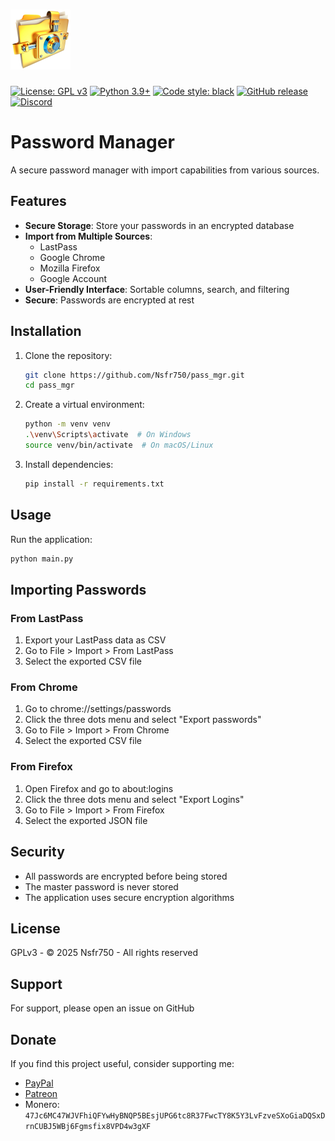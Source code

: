 # ![Logo](assets/logo.png)

[![License: GPL v3](https://img.shields.io/badge/License-GPLv3-blue.svg)](https://www.gnu.org/licenses/gpl-3.0)
[![Python 3.9+](https://img.shields.io/badge/python-3.9+-blue.svg)](https://www.python.org/downloads/)
[![Code style: black](https://img.shields.io/badge/code%20style-black-000000.svg)](https://github.com/psf/black)
[![GitHub release](https://img.shields.io/github/v/release/Nsfr750/pass_mgr)](https://github.com/Nsfr750/pass_mgr/releases)
[![Discord](https://img.shields.io/discord/1234567890123456789?label=Discord&logo=discord)](https://discord.gg/ryqNeuRYjD)

# Password Manager

A secure password manager with import capabilities from various sources.

## Features

- **Secure Storage**: Store your passwords in an encrypted database
- **Import from Multiple Sources**:
  - LastPass
  - Google Chrome
  - Mozilla Firefox
  - Google Account
- **User-Friendly Interface**: Sortable columns, search, and filtering
- **Secure**: Passwords are encrypted at rest

## Installation

1. Clone the repository:

   ```bash
   git clone https://github.com/Nsfr750/pass_mgr.git
   cd pass_mgr
   ```

2. Create a virtual environment:

   ```bash
   python -m venv venv
   .\venv\Scripts\activate  # On Windows
   source venv/bin/activate  # On macOS/Linux
   ```

3. Install dependencies:

   ```bash
   pip install -r requirements.txt
   ```

## Usage

Run the application:

```bash
python main.py
```

## Importing Passwords

### From LastPass

1. Export your LastPass data as CSV
2. Go to File > Import > From LastPass
3. Select the exported CSV file

### From Chrome

1. Go to chrome://settings/passwords
2. Click the three dots menu and select "Export passwords"
3. Go to File > Import > From Chrome
4. Select the exported CSV file

### From Firefox

1. Open Firefox and go to about:logins
2. Click the three dots menu and select "Export Logins"
3. Go to File > Import > From Firefox
4. Select the exported JSON file

## Security

- All passwords are encrypted before being stored
- The master password is never stored
- The application uses secure encryption algorithms

## License

GPLv3 - © 2025 Nsfr750 - All rights reserved

## Support

For support, please open an issue on GitHub

## Donate

If you find this project useful, consider supporting me:

- [PayPal](https://paypal.me/3dmega)
- [Patreon](https://www.patreon.com/Nsfr750)
- Monero: `47Jc6MC47WJVFhiQFYwHyBNQP5BEsjUPG6tc8R37FwcTY8K5Y3LvFzveSXoGiaDQSxDrnCUBJ5WBj6Fgmsfix8VPD4w3gXF`
